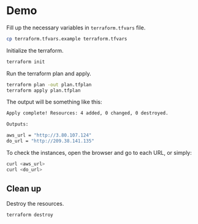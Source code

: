 # Demo

Fill up the necessary variables in `terraform.tfvars` file.

```bash
cp terraform.tfvars.example terraform.tfvars
```

Initialize the terraform.

```bash
terraform init
```

Run the terraform plan and apply.

```bash
terraform plan -out plan.tfplan
terraform apply plan.tfplan
```

The output will be something like this:
```bash
Apply complete! Resources: 4 added, 0 changed, 0 destroyed.

Outputs:

aws_url = "http://3.80.107.124"
do_url = "http://209.38.141.135"
```

To check the instances, open the browser and go to each URL, or simply:

```bash
curl <aws_url>
curl <do_url>
```

## Clean up

Destroy the resources.

```bash
terraform destroy
```